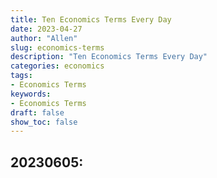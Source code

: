 ```yaml
---
title: Ten Economics Terms Every Day
date: 2023-04-27
author: "Allen"
slug: economics-terms
description: "Ten Economics Terms Every Day"
categories: economics
tags: 
- Economics Terms
keywords: 
- Economics Terms
draft: false
show_toc: false
---
```


## 20230605: